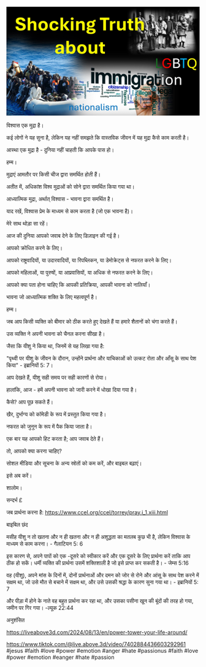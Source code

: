 ![Video cover image](./cover.jpg)

विश्वास एक मुद्रा है।

कई लोगों ने यह सुना है, लेकिन यह नहीं समझते कि वास्तविक जीवन में यह मुद्रा कैसे काम करती है।

आस्था एक मुद्रा है - दुनिया नहीं चाहती कि आपके पास हो।

हम्म।

मुद्राएं आमतौर पर किसी चीज द्वारा समर्थित होती हैं।

अतीत में, अधिकांश विश्व मुद्राओं को सोने द्वारा समर्थित किया गया था।

आध्यात्मिक मुद्रा, अर्थात् विश्वास - भावना द्वारा समर्थित है।

याद रखें, विश्वास प्रेम के माध्यम से काम करता है (जो एक भावना है)।

मेरे साथ थोड़ा सा रहें।

आज की दुनिया आपको जवाब देने के लिए डिज़ाइन की गई है।

आपको क्रोधित करने के लिए।

आपको राष्ट्रवादियों, या उदारवादियों, या रिपब्लिकन, या डेमोक्रेट्स से नफरत करने के लिए।

आपको महिलाओं, या पुरुषों, या आप्रवासियों, या अधिक से नफरत करने के लिए।

आपको क्या पता होना चाहिए कि आपकी प्रतिक्रिया, आपकी भावना को नालियाँ।

भावना जो आध्यात्मिक शक्ति के लिए महत्वपूर्ण है।

हम्म।

जब आप किसी व्यक्ति को बीमार को ठीक करते हुए देखते हैं या हमारे शैतानों को चंगा करते हैं।

उस व्यक्ति ने अपनी भावना को चैनल करना सीखा है।

जैसा कि यीशु ने किया था, जिनमें से यह लिखा गया है:

"पृथ्वी पर यीशु के जीवन के दौरान, उन्होंने प्रार्थना और याचिकाओं को उत्कट रोता और आँसू के साथ पेश किया" - इब्रानियों 5: 7।

आप देखते हैं, यीशु सही समय पर सही कारणों से रोया।

हालांकि, आज - हमें अपनी भावना को जारी करने में धोखा दिया गया है।

कैसे? आप पूछ सकते हैं।

खैर, दुर्भाग्य को कॉमेडी के रूप में प्रस्तुत किया गया है।

नफरत को जुनून के रूप में पैक किया जाता है।

एक बार यह आपको हिट करता है; आप जवाब देते हैं।

तो, आपको क्या करना चाहिए?

सोशल मीडिया और सूचना के अन्य स्रोतों को कम करें, और बाइबल बढ़ाएं।

इसे अब करें।

शालोम।

सन्दर्भ £

जब प्रार्थना करना है: https://www.ccel.org/ccel/torrey/pray.i_1.xiii.html

बाइबिल छंद

मसीह यीशु न तो खतना और न ही खतना और न ही अशुद्धता का मतलब कुछ भी है, लेकिन विश्वास के माध्यम से काम करना। - गैलाटियन 5: 6

इस कारण से, अपने पापों को एक -दूसरे को स्वीकार करें और एक दूसरे के लिए प्रार्थना करें ताकि आप ठीक हो सकें। धर्मी व्यक्ति की प्रार्थना उसमें शक्तिशाली है जो इसे प्राप्त कर सकती है। - जेम्स 5:16

वह (यीशु), अपने मांस के दिनों में, दोनों प्रार्थनाओं और दमन को जोर से रोने और आंसू के साथ पेश करने में सक्षम था, जो उसे मौत से बचाने में सक्षम था, और उसे उसकी श्रद्धा के कारण सुना गया था। - इब्रानियों 5: 7

और पीड़ा में होने के नाते वह बहुत प्रार्थना कर रहा था, और उसका पसीना खून की बूंदों की तरह हो गया, जमीन पर गिर गया। -ल्यूक 22:44

अनुशंसित

https://liveabove3d.com/2024/08/13/en/power-tower-your-life-around/   

https://www.tiktok.com/@live.above.3d/video/7402884436603292961  #jesus #faith #love #power #emotion #anger #hate #passionus #faith #love #power #emotion #eanger #hate #passion